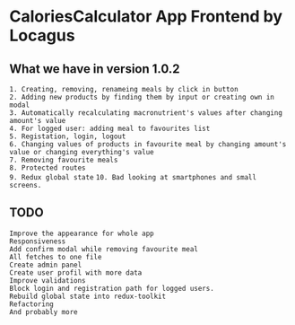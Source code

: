 # CaloriesCalculator App Frontend by Locagus

## What we have in version 1.0.2

`1. Creating, removing, renameing meals by click in button`\
`2. Adding new products by finding them by input or creating own in modal`\
`3. Automatically recalculating macronutrient's values after changing amount's value`\
`4. For logged user: adding meal to favourites list`\
`5. Registation, login, logout`\
`6. Changing values of products in favourite meal by changing amount's value or changing everything's value`\
`7. Removing favourite meals`\
`8. Protected routes`\
`9. Redux global state`
`10. Bad looking at smartphones and small screens.`

## TODO

`Improve the appearance for whole app`\
`Responsiveness`\
`Add confirm modal while removing favourite meal`\
`All fetches to one file`\
`Create admin panel`\
`Create user profil with more data`\
`Improve validations`\
`Block login and registration path for logged users.`\
`Rebuild global state into redux-toolkit`\
`Refactoring`\
`And probably more`

